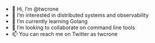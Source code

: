 - 👋 Hi, I’m @twcrone
- 👀 I’m interested in distributed systems and observability
- 🌱 I’m currently learning Golang
- 💞️ I’m looking to collaborate on command line tools
- 📫 You can reach me on Twitter as twcrone
